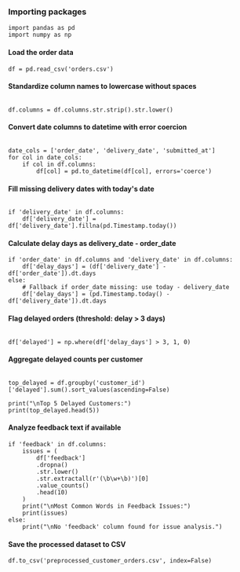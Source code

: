 ### Importing packages
```
import pandas as pd
import numpy as np
```
#### Load the order data
```
df = pd.read_csv('orders.csv')
```

#### Standardize column names to lowercase without spaces
```

df.columns = df.columns.str.strip().str.lower()
```


#### Convert date columns to datetime with error coercion
```

date_cols = ['order_date', 'delivery_date', 'submitted_at']
for col in date_cols:
    if col in df.columns:
        df[col] = pd.to_datetime(df[col], errors='coerce')
```

#### Fill missing delivery dates with today's date
```

if 'delivery_date' in df.columns:
    df['delivery_date'] = df['delivery_date'].fillna(pd.Timestamp.today())
```

#### Calculate delay days as delivery_date - order_date
```
if 'order_date' in df.columns and 'delivery_date' in df.columns:
    df['delay_days'] = (df['delivery_date'] - df['order_date']).dt.days
else:
    # Fallback if order_date missing: use today - delivery_date
    df['delay_days'] = (pd.Timestamp.today() - df['delivery_date']).dt.days
```

#### Flag delayed orders (threshold: delay > 3 days)
```

df['delayed'] = np.where(df['delay_days'] > 3, 1, 0)
```

#### Aggregate delayed counts per customer
```

top_delayed = df.groupby('customer_id')['delayed'].sum().sort_values(ascending=False)

print("\nTop 5 Delayed Customers:")
print(top_delayed.head(5))
```

#### Analyze feedback text if available
```
if 'feedback' in df.columns:
    issues = (
        df['feedback']
        .dropna()
        .str.lower()
        .str.extractall(r'(\b\w+\b)')[0]
        .value_counts()
        .head(10)
    )
    print("\nMost Common Words in Feedback Issues:")
    print(issues)
else:
    print("\nNo 'feedback' column found for issue analysis.")
```

#### Save the processed dataset to CSV
```
df.to_csv('preprocessed_customer_orders.csv', index=False)
```
